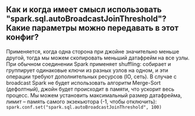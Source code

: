 ## Как и когда имеет смысл использовать "spark.sql.autoBroadcastJoinThreshold"? Какие параметры можно передавать в этот конфиг?

Применяется, когда одна сторона при джойне значительно меньше другой, тогда мы можем скопировать меньший датафрейм на все узлы.
При обычном соединении Spark применяет shuffling: собирает и группирует одинаковые ключи из разных узлов на одном,
и эти операции требуют дополнительных ресурсов (IO, сеть). В случае с broadcast Spark не будет использовать алгоритм Merge-Sort (дефолтный),
джойн будет происходит в памяти, что ускорит весь процесс.
Мы можем установить максимальный размер датафрейма, лимит – память самого экзекьютора (-1, чтобы отключить):
```spark.conf.set("spark.sql.autoBroadcastJoinThreshold", 100)```
